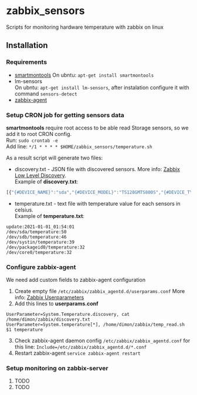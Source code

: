 # zabbix_sensors
Scripts for monitoring hardware temperature with zabbix on linux

## Installation

### Requirements
* [smartmontools](https://www.smartmontools.org/)  On ubntu: `apt-get install smartmontools` 
* lm-sensors  
On ubntu: `apt-get install lm-sensors`,  after instalation configure it with command `sensors-detect`
* [zabbix-agent](https://www.zabbix.com/ru/download_agents)

### Setup CRON job for getting sensors data

**smartmontools** require root access to be able read Storage sensors, so we add it to root CRON config.  
Run: `sudo crontab -e`  
Add line: `*/1 * * * * $HOME/zabbix_sensors/temperature.sh`

As a result script will generate two files:

* discovery.txt - JSON file with discovered sensors. More info: [Zabbix Low Level Discovery](https://www.zabbix.com/documentation/current/ru/manual/discovery/low_level_discovery).  
Example of **discovery.txt**:
```javascript
[{"{#DEVICE_NAME}":"sda","{#DEVICE_MODEL}":"TS128GMTS800S","{#DEVICE_TYPE}":"storage"},{"{#DEVICE_NAME}":"sdb","{#DEVICE_MODEL}":"ST8000VX004-2M1101","{#DEVICE_TYPE}":"storage"},{"{#DEVICE_NAME}":"systin","{#DEVICE_MODEL}":"SYSTIN","{#DEVICE_TYPE}":"cpu"},{"{#DEVICE_NAME}":"packageid0","{#DEVICE_MODEL}":"Package_id_0","{#DEVICE_TYPE}":"cpu"},{"{#DEVICE_NAME}":"core0","{#DEVICE_MODEL}":"Core_0","{#DEVICE_TYPE}":"cpu"}]
```

* temperature.txt - text file with temperature value for each sensors in celsius.  
Example of **temperature.txt**:
```
update:2021-01-01_01:54:01
/dev/sda/temperature:50
/dev/sdb/temperature:46
/dev/systin/temperature:39
/dev/packageid0/temperature:32
/dev/core0/temperature:32
```

### Configure zabbix-agent

We need add custom fields to zabbix-agent configuration
1. Create empty file `/etc/zabbix/zabbix_agentd.d/userparams.conf` More info: [Zabbix Userparameters](https://www.zabbix.com/documentation/current/ru/manual/config/items/userparameters)
2. Add this lines to **userparams.conf**  
```
UserParameter=System.Temperature.discovery, cat /home/dimon/zabbix/discovery.txt
UserParameter=System.temperature[*], /home/dimon/zabbix/temp_read.sh $1 temperature
```
3. Check zabbix-agent daemon config `/etc/zabbix/zabbix_agentd.conf` for this line: `Include=/etc/zabbix/zabbix_agentd.d/*.conf`
4. Restart zabbix-agent `service zabbix-agent restart`


### Setup monitoring on zabbix-server

1. TODO
2. TODO

